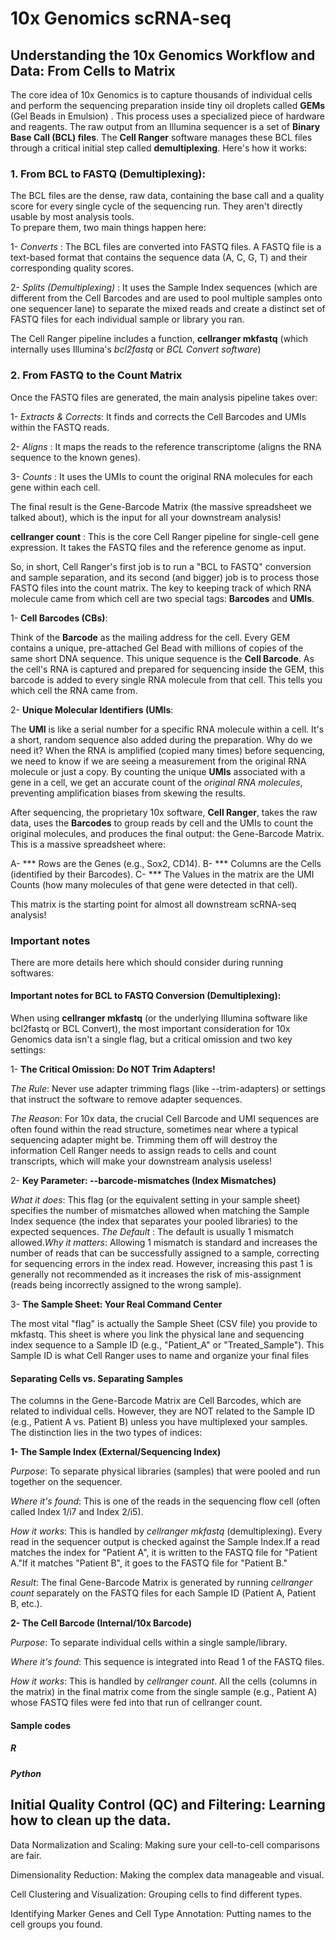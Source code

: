 
# 10x Genomics scRNA-seq #

## Understanding the 10x Genomics Workflow and Data: From Cells to Matrix

The core idea of 10x Genomics is to capture thousands of individual cells and perform the sequencing preparation inside tiny oil droplets called **GEMs** (Gel Beads in Emulsion) . This process uses a specialized piece of hardware and reagents.
The raw output from an Illumina sequencer is a set of **Binary Base Call (BCL) files**. The **Cell Ranger** software manages these BCL files through a critical initial step called **demultiplexing**. Here's how it works:

### **1. From BCL to FASTQ (Demultiplexing)**:

The BCL files are the dense, raw data, containing the base call and a quality score for every single cycle of the sequencing run. They aren't directly usable by most analysis tools.  
To prepare them, two main things happen here:

1- *Converts* : The BCL files are converted into FASTQ files. A FASTQ file is a text-based format that contains the sequence data (A, C, G, T) and their corresponding quality scores.

2- *Splits (Demultiplexing)* : It uses the Sample Index sequences (which are different from the Cell Barcodes and are used to pool multiple samples onto one sequencer lane) to separate the mixed reads and create a distinct set of FASTQ files for each individual sample or library you ran.

The Cell Ranger pipeline includes a function, **cellranger mkfastq** (which internally uses Illumina's *bcl2fastq* or *BCL Convert software*)

### **2. From FASTQ to the Count Matrix**

Once the FASTQ files are generated, the main analysis pipeline takes over:

1- *Extracts & Corrects*: It finds and corrects the Cell Barcodes and UMIs within the FASTQ reads.

2- *Aligns* : It maps the reads to the reference transcriptome (aligns the RNA sequence to the known genes).

3- *Counts* : It uses the UMIs to count the original RNA molecules for each gene within each cell.

The final result is the Gene-Barcode Matrix (the massive spreadsheet we talked about), which is the input for all your downstream analysis!

**cellranger count** : This is the core Cell Ranger pipeline for single-cell gene expression. It takes the FASTQ files and the reference genome as input.

So, in short, Cell Ranger's first job is to run a "BCL to FASTQ" conversion and sample separation, and its second (and bigger) job is to process those FASTQ files into the count matrix.
The key to keeping track of which RNA molecule came from which cell are two special tags: **Barcodes** and **UMIs**.

1- **Cell Barcodes (CBs)**: 

Think of the **Barcode** as the mailing address for the cell. Every GEM contains a unique, pre-attached Gel Bead with millions of copies of the same short DNA sequence. This unique sequence is the **Cell Barcode**. As the cell's RNA is captured and prepared for sequencing inside the GEM, this barcode is added to every single RNA molecule from that cell. This tells you which cell the RNA came from.

2- **Unique Molecular Identifiers (UMIs**: 

The **UMI** is like a serial number for a specific RNA molecule within a cell. It's a short, random sequence also added during the preparation. Why do we need it? When the RNA is amplified (copied many times) before sequencing, we need to know if we are seeing a measurement from the original RNA molecule or just a copy. By counting the unique **UMIs** associated with a gene in a cell, we get an accurate count of the *original RNA molecules*, preventing amplification biases from skewing the results.

After sequencing, the proprietary 10x software, **Cell Ranger**, takes the raw data, uses the **Barcodes** to group reads by cell and the UMIs to count the original molecules, and produces the final output: the Gene-Barcode Matrix. This is a massive spreadsheet where:

A- *** Rows are the Genes (e.g., Sox2, CD14).
B- *** Columns are the Cells (identified by their Barcodes).
C- *** The Values in the matrix are the UMI Counts (how many molecules of that gene were detected in that cell).

This matrix is the starting point for almost all downstream scRNA-seq analysis!

### Important notes 
There are more details here which should consider during running softwares:

#### Important notes for BCL to FASTQ Conversion (Demultiplexing):

When using **cellranger mkfastq** (or the underlying Illumina software like bcl2fastq or BCL Convert), the most important consideration for 10x Genomics data isn't a single flag, but a critical omission and two key settings:

1- **The Critical Omission: Do NOT Trim Adapters!**

*The Rule*: Never use adapter trimming flags (like --trim-adapters) or settings that instruct the software to remove adapter sequences. 

*The Reason*: For 10x data, the crucial Cell Barcode and UMI sequences are often found within the read structure, sometimes near where a typical sequencing adapter might be. Trimming them off will destroy the information Cell Ranger needs to assign reads to cells and count transcripts, which will make your downstream analysis useless!

2- **Key Parameter: --barcode-mismatches (Index Mismatches)**

*What it does*: This flag (or the equivalent setting in your sample sheet) specifies the number of mismatches allowed when matching the Sample Index sequence (the index that separates your pooled libraries) to the expected sequences. *The Default* : The default is usually 1 mismatch allowed.*Why it matters*: Allowing 1 mismatch is standard and increases the number of reads that can be successfully assigned to a sample, correcting for sequencing errors in the index read. However, increasing this past 1 is generally not recommended as it increases the risk of mis-assignment (reads being incorrectly assigned to the wrong sample).

3- **The Sample Sheet: Your Real Command Center**

The most vital "flag" is actually the Sample Sheet (CSV file) you provide to mkfastq. This sheet is where you link the physical lane and sequencing index sequence to a Sample ID (e.g., "Patient_A" or "Treated_Sample"). This Sample ID is what Cell Ranger uses to name and organize your final files

#### Separating Cells vs. Separating Samples

The columns in the Gene-Barcode Matrix are Cell Barcodes, which are related to individual cells. However, they are NOT related to the Sample ID (e.g., Patient A vs. Patient B) unless you have multiplexed your samples. The distinction lies in the two types of indices:

**1- The Sample Index (External/Sequencing Index)**

*Purpose*: To separate physical libraries (samples) that were pooled and run together on the sequencer. 

*Where it's found*: This is one of the reads in the sequencing flow cell (often called Index 1/i7 and Index 2/i5).

*How it works*: This is handled by *cellranger mkfastq* (demultiplexing). Every read in the sequencer output is checked against the Sample Index.If a read matches the index for "Patient A", it is written to the FASTQ file for "Patient A."If it matches "Patient B", it goes to the FASTQ file for "Patient B."

*Result*: The final Gene-Barcode Matrix is generated by running *cellranger count* separately on the FASTQ files for each Sample ID (Patient A, Patient B, etc.).

**2- The Cell Barcode (Internal/10x Barcode)**

*Purpose*: To separate individual cells within a single sample/library. 

*Where it's found*: This sequence is integrated into Read 1 of the FASTQ files. 

*How it works*: This is handled by *cellranger count*. All the cells (columns in the matrix) in the final matrix come from the single sample (e.g., Patient A) whose FASTQ files were fed into that run of cellranger count.



#### **Sample codes** 




##### **R**

##### **Python**

## Initial Quality Control (QC) and Filtering: Learning how to clean up the data.

Data Normalization and Scaling: Making sure your cell-to-cell comparisons are fair.

Dimensionality Reduction: Making the complex data manageable and visual.

Cell Clustering and Visualization: Grouping cells to find different types.

Identifying Marker Genes and Cell Type Annotation: Putting names to the cell groups you found.


